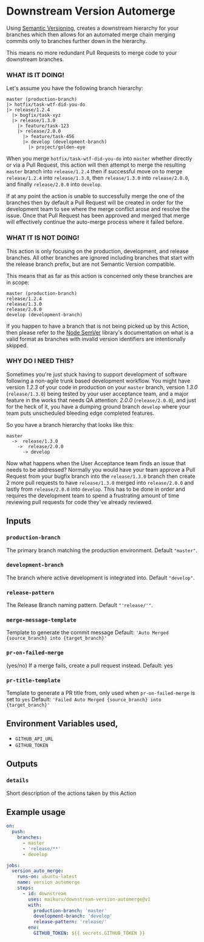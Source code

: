 # Downstream Version Automerge

Using [Semantic Versioning](https://semver.org/), creates a downstream hierarchy for your branches which then allows for
an automated merge chain merging commits only to branches further down in the hierarchy.

This means no more redundant Pull Requests to merge code to your downstream branches.

### WHAT IS IT DOING!

Let's assume you have the following branch hierarchy:

```
master (production-branch)
|> hotfix/task-wtf-did-you-do
|> release/1.2.4
  |> bugfix/task-xyz
  |> release/1.3.0
    |> feature/task-123
    |> release/2.0.0
      |> feature/task-456
      |> develop (development-branch)
        |> project/golden-eye
```

When you merge `hotfix/task-wtf-did-you-do` into `master` whether directly or via a Pull Request, this action will then
attempt to merge the resulting `master` branch into `release/1.2.4` then if successful move on to merge `release/1.2.4`
into `release/1.3.0`, then `release/1.3.0` into `release/2.0.0`, and finally `release/2.0.0` into `develop`.

If at any point the action is unable to successfully merge the one of the branches then by default a Pull Request will
be created in order for the development team to see where the merge conflict arose and resolve the issue. Once that Pull
Request has been approved and merged that merge will effectively continue the auto-merge process where it failed before.

### WHAT IT IS NOT DOING!

This action is only focusing on the production, development, and release branches. All other branches are ignored
including branches that start with the release branch prefix, but are not Semantic Version compatible.

This means that as far as this action is concerned only these branches are in scope:

```
master (production-branch)
release/1.2.4
release/1.3.0
release/2.0.0
develop (development-branch)
```

If you happen to have a branch that is not being picked up by this Action, then please refer to the
[Node SemVer](https://www.npmjs.com/package/semver) library's documentation on what is a valid format as branches with
invalid version identifiers are intentionally skipped.

### WHY DO I NEED THIS?

Sometimes you're just stuck having to support development of software following a non-agile trunk based development
workflow. You might have version _1.2.3_ of your code in production on your `master` branch, version _1.3.0_
(`release/1.3.0`) being tested by your user acceptance team, and a major feature in the works that needs QA attention:
_2.0.0_ (`release/2.0.0`), and just for the heck of it, you have a dumping ground branch `develop` where your team puts
unscheduled bleeding edge completed features.

So you have a branch hierarchy that looks like this:

```
master
  ->  release/1.3.0
    ->  release/2.0.0
      -> develop
```

Now what happens when the User Acceptance team finds an issue that needs to be addressed? Normally you would have your
team approve a Pull Request from your bugfix branch into the `release/1.3.0` branch then create 2 more pull requests to
have `release/1.3.0` merged into `release/2.0.0` and lastly from `release/2.0.0` into `develop`. This has to be done in
order and requires the development team to spend a frustrating amount of time reviewing pull requests for code they've
already reviewed.

## Inputs

### `production-branch`

The primary branch matching the production environment. Default `"master"`.

### `development-branch`

The branch where active development is integrated into. Default `"develop"`.

### `release-pattern`

The Release Branch naming pattern. Default `"'release/'"`.

### `merge-message-template`

Template to generate the commit message Default: `'Auto Merged {source_branch} into {target_branch}'`

### `pr-on-failed-merge`

(yes/no) If a merge fails, create a pull request instead. Default: yes

### `pr-title-template`

Template to generate a PR title from, only used when `pr-on-failed-merge` is set to `yes` Default:
`'Failed Auto Merged {source_branch} into {target_branch}'`

## Environment Variables used,

- `GITHUB_API_URL`
- `GITHUB_TOKEN`

## Outputs

### `details`

Short description of the actions taken by this Action

## Example usage

```yaml
on:
  push:
    branches:
      - master
      - 'release/**'
      - develop

jobs:
  version_auto_merge:
    runs-on: ubuntu-latest
    name: version automerge
    steps:
      - id: downstream
        uses: maikuru/downstream-version-automerge@v1
        with:
          production-branch: 'master'
          development-branch: 'develop'
          release-pattern: 'release/'
        env:
          GITHUB_TOKEN: ${{ secrets.GITHUB_TOKEN }}
```
